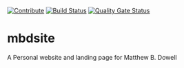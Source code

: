 [![Contribute](https://www.eclipse.org/che/contribute.svg)](https://code.ethosengine.com/#https://github.com/Mbd06b/matthewbdowell) [![Build Status](https://jenkins.ethosengine.com/buildStatus/icon?job=mbdsite/main)](https://jenkins.ethosengine.com/job/mbdsite/) [![Quality Gate Status](https://sonarqube.ethosengine.com/api/project_badges/measure?project=com.ethosengine%3Ambdsite&metric=alert_status&token=sqb_e9017f689777dfeacb01bfab17f780f9d8d53026)](https://sonarqube.ethosengine.com/dashboard?id=com.ethosengine%3Ambdsite)

# mbdsite
A Personal website and landing page for Matthew B. Dowell
